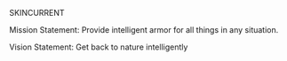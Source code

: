 SKINCURRENT

Mission Statement: 
Provide intelligent armor for all things in any situation.

Vision Statement: 
Get back to nature intelligently


<!---
skincurrent/skincurrent is a ✨ special ✨ repository because its `README.md` (this file) appears on your GitHub profile.
You can click the Preview link to take a look at your changes.
--->
